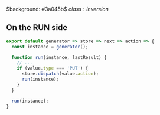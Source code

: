 $background: #3a045b$
$class: inversion$

## On the RUN side

```js
export default generator => store => next => action => {
  const instance = generator();

  function run(instance, lastResult) {
    // ...
    if (value.type === 'PUT') {
      store.dispatch(value.action);
      run(instance);
    }
  }

  run(instance);
}
```
